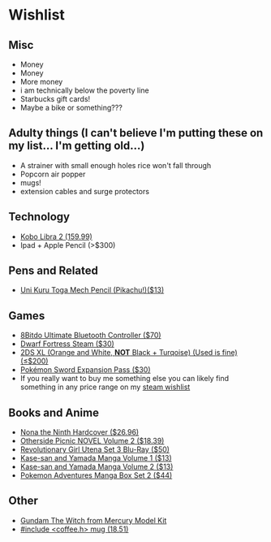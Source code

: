 # Wishlist

## Misc
- Money
- Money
- More money
- i am technically below the poverty line
- Starbucks gift cards!
- Maybe a bike or something???

## Adulty things (I can't believe I'm putting these on my list... I'm getting old...)
- A strainer with small enough holes rice won't fall through
- Popcorn air popper
- mugs!
- extension cables and surge protectors

## Technology

- [Kobo Libra 2 (159.99)](https://us.kobobooks.com/products/kobo-libra-2)
- Ipad + Apple Pencil (\>$300)


## Pens and Related

- [Uni Kuru Toga Mech Pencil (Pikachu!)($13)](https://www.jetpens.com/Uni-Kuru-Toga-Mechanical-Pencil-0.5-mm-Pokemon-Yellow-Pikachu/pd/31419)


## Games


- [8Bitdo Ultimate Bluetooth Controller ($70)](https://www.amazon.com/dp/B0B9BGJVLL)
- [Dwarf Fortress Steam ($30)](https://store.steampowered.com/app/975370/Dwarf_Fortress/)
- [2DS XL (Orange and White, **NOT** Black + Turqoise) (Used is fine) (&le;$200)](https://www.amazon.com/dp/B075BD7RYX/ref=twister_B075MJLB5B?_encoding=UTF8&psc=1)
- [Pokémon Sword Expansion Pass ($30)](https://swordshield.pokemon.com/en-us/expansionpass/)
- If you really want to buy me something else you can likely find something in any price range on my [steam wishlist](https://store.steampowered.com/wishlist/profiles/76561198130985823/#sort=order)


## Books and Anime

- [Nona the Ninth Hardcover ($26.96)](https://bookshop.org/p/books/nona-the-ninth-tamsyn-muir/17377005)
- [Otherside Picnic NOVEL Volume 2 ($18.39)](https://www.rightstufanime.com/Otherside-Picnic-Novel-Omnibus-Volume-2)
- [Revolutionary Girl Utena Set 3 Blu-Ray ($50)](https://www.rightstufanime.com/Revolutionary-Girl-Utena-Set-3-Blu-Ray)
- [Kase-san and Yamada Manga Volume 1 ($13)](https://www.rightstufanime.com/Kase-san-and-Yamada-Manga)
- [Kase-san and Yamada Manga Volume 2 ($13)](https://www.rightstufanime.com/Kase-san-and-Yamada-Manga-Volume-2)
- [Pokemon Adventures Manga Box Set 2 ($44)](https://www.rightstufanime.com/Pokemon-Adventures-Manga-Box-Set-Volume-2-Volume-8-Volume-14-Gold-Silver)

## Other

- [Gundam The Witch from Mercury Model Kit](https://www.rightstufanime.com/Aerial-Mobile-Suit-Gundam-The-Witch-From-Mercury-Full-Mechanics-1-100-Model-Kit)
- [#include \<coffee.h\> mug (18.51)](https://www.redbubble.com/i/mug/include-coffee-h-Funny-C-Programmer-Mug-by-ramiro/14221421.9Q0AD)
